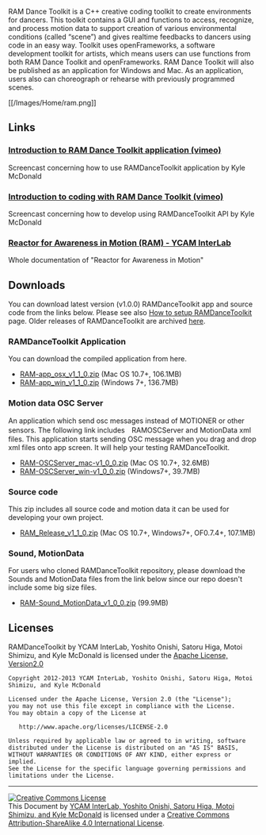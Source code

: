 RAM Dance Toolkit is a C++ creative coding toolkit to create environments for dancers. This toolkit contains a GUI and functions to access, recognize, and process motion data to support creation of various environmental conditions (called “scene”) and gives realtime feedbacks to dancers using code in an easy way. Toolkit uses openFrameworks, a software development toolkit for artists, which means users can use functions from both RAM Dance Toolkit and openFrameworks. RAM Dance Toolkit will also be published as an application for Windows and Mac. As an application, users also can choreograph or rehearse with previously programmed scenes.

[[/Images/Home/ram.png]]




## Links

### [Introduction to RAM Dance Toolkit application (vimeo)](http://vimeo.com/64703174) 
Screencast concerning how to use RAMDanceToolkit application by Kyle McDonald

### [Introduction to coding with RAM Dance Toolkit (vimeo)](http://vimeo.com/64775855)  
Screencast concerning how to develop using RAMDanceToolkit API by Kyle McDonald

### [Reactor for Awareness in Motion (RAM) - YCAM InterLab](http://interlab.ycam.jp/en/projects/ram/)   
Whole documentation of "Reactor for Awareness in Motion"




## Downloads 

You can download latest version (v1.0.0) RAMDanceToolkit app and source code from the links below.
Please see also [How to setup RAMDanceToolkit](How-to-setup-RAMDanceToolkit) page. Older releases of RAMDanceToolkit are archived [here](other_releases).

### RAMDanceToolkit Application

You can download the compiled application from here.

- [RAM-app_osx_v1_1_0.zip](https://github.com/YCAMInterlab/RAMDanceToolkit/releases/download/v1.1.0/RAM-app_osx_v1_1_0.zip) (Mac OS 10.7+, 106.1MB)
- [RAM-app_win_v1_1_0.zip](https://github.com/YCAMInterlab/RAMDanceToolkit/releases/download/v1.1.0/RAM-app_win_v1_1_0.zip) (Windows 7+, 136.7MB)

### Motion data OSC Server

An application which send osc messages instead of MOTIONER or other sensors.
The following link includes　RAMOSCServer and MotionData xml files. This application starts sending OSC message when you drag and drop xml files onto app screen.
It will help your testing RAMDanceToolkit.

- [RAM-OSCServer_mac-v1_0_0.zip](https://github.com/YCAMInterlab/RAMDanceToolkit/releases/download/v1.0.0/RAM-OSCServer_mac-v1_0_0.zip) (Mac OS 10.7+, 32.6MB)
- [RAM-OSCServer_win-v1_0_0.zip](https://github.com/YCAMInterlab/RAMDanceToolkit/releases/download/v1.0.0/RAM-OSCServer_win-v1_0_0.zip) (Windows7+, 39.7MB)

### Source code

This zip includes all source code and motion data it can be used for developing your own project.

- [RAM_Release_v1_1_0.zip](https://github.com/YCAMInterlab/RAMDanceToolkit/releases/download/v1.1.0/RAM-release-v1_1_0.zip) (Mac OS 10.7+, Windows7+, OF0.7.4+, 107.1MB)

### Sound, MotionData

For users who cloned RAMDanceToolkit repository, please download the Sounds and MotionData files from the link below since our repo doesn't include some big size files.

- [RAM-Sound_MotionData_v1_0_0.zip](https://github.com/YCAMInterlab/RAMDanceToolkit/releases/download/v1.0.0/RAM-Sound_MotionData_v1_0_0.zip) (99.9MB)

<!--
### Other versions
Download links are available on [YCAM InterLab server]().
-->




## Licenses
RAMDanceToolkit by YCAM InterLab, Yoshito Onishi, Satoru Higa, Motoi Shimizu, and Kyle McDonald is licensed under the [Apache License, Version2.0](http://www.apache.org/licenses/LICENSE-2.0.html)

    Copyright 2012-2013 YCAM InterLab, Yoshito Onishi, Satoru Higa, Motoi Shimizu, and Kyle McDonald

    Licensed under the Apache License, Version 2.0 (the "License");
    you may not use this file except in compliance with the License.
    You may obtain a copy of the License at

       http://www.apache.org/licenses/LICENSE-2.0

    Unless required by applicable law or agreed to in writing, software
    distributed under the License is distributed on an "AS IS" BASIS,
    WITHOUT WARRANTIES OR CONDITIONS OF ANY KIND, either express or implied.
    See the License for the specific language governing permissions and
    limitations under the License.
    
<hr>
<a rel="license" href="http://creativecommons.org/licenses/by-sa/4.0/"><img alt="Creative Commons License" style="border-width:0" src="http://i.creativecommons.org/l/by-sa/4.0/80x15.png" /></a><br /><span xmlns:dct="http://purl.org/dc/terms/" property="dct:title">This Document</span> by <a xmlns:cc="http://creativecommons.org/ns#" href="http://interlab.ycam.jp/projects/ram" property="cc:attributionName" rel="cc:attributionURL">YCAM InterLab, Yoshito Onishi, Satoru Higa, Motoi Shimizu, and Kyle McDonald</a> is licensed under a <a rel="license" href="http://creativecommons.org/licenses/by-sa/4.0/">Creative Commons Attribution-ShareAlike 4.0 International License</a>.